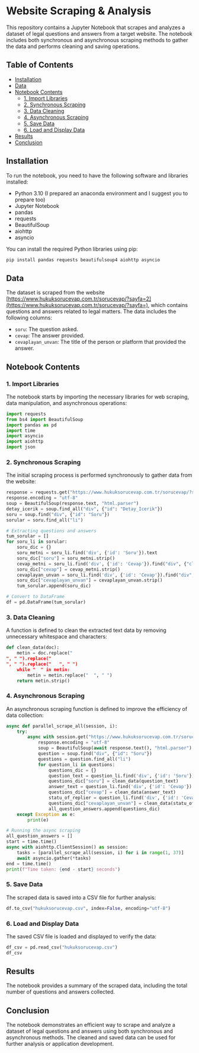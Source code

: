 
# Website Scraping & Analysis

This repository contains a Jupyter Notebook that scrapes and analyzes a dataset of legal questions and answers from a target website. The notebook includes both synchronous and asynchronous scraping methods to gather the data and performs cleaning and saving operations.

## Table of Contents

- [Installation](#installation)
- [Data](#data)
- [Notebook Contents](#notebook-contents)
  - [1. Import Libraries](#1-import-libraries)
  - [2. Synchronous Scraping](#2-synchronous-scraping)
  - [3. Data Cleaning](#3-data-cleaning)
  - [4. Asynchronous Scraping](#4-asynchronous-scraping)
  - [5. Save Data](#5-save-data)
  - [6. Load and Display Data](#6-load-and-display-data)
- [Results](#results)
- [Conclusion](#conclusion)

## Installation

To run the notebook, you need to have the following software and libraries installed:

- Python 3.10 (I prepared an anaconda environment and I suggest you to prepare too)
- Jupyter Notebook
- pandas
- requests
- BeautifulSoup
- aiohttp
- asyncio

You can install the required Python libraries using pip:

```sh
pip install pandas requests beautifulsoup4 aiohttp asyncio
```

## Data

The dataset is scraped from the website [https://www.hukuksorucevap.com.tr/sorucevap/?sayfa=2](https://www.hukuksorucevap.com.tr/sorucevap/?sayfa=), which contains questions and answers related to legal matters. The data includes the following columns:

- `soru`: The question asked.
- `cevap`: The answer provided.
- `cevaplayan_unvan`: The title of the person or platform that provided the answer.

## Notebook Contents

### 1. Import Libraries

The notebook starts by importing the necessary libraries for web scraping, data manipulation, and asynchronous operations:

```python
import requests
from bs4 import BeautifulSoup
import pandas as pd
import time
import asyncio
import aiohttp
import json
```

### 2. Synchronous Scraping

The initial scraping process is performed synchronously to gather data from the website:

```python
response = requests.get("https://www.hukuksorucevap.com.tr/sorucevap/?sayfa=1")
response.encoding = "utf-8"
soup = BeautifulSoup(response.text, "html.parser")
detay_icerik = soup.find_all("div", {"id": "Detay_Icerik"})
soru = soup.find("div", {"id": "Soru"})
sorular = soru.find_all("li")

# Extracting questions and answers
tum_sorular = []
for soru_li in sorular:
    soru_dic = {}
    soru_metni = soru_li.find('div', {'id': 'Soru'}).text
    soru_dic["soru"] = soru_metni.strip()
    cevap_metni = soru_li.find('div', {'id': 'Cevap'}).find("div", {"class": "DoktorCevabi"}).text
    soru_dic["cevap"] = cevap_metni.strip()
    cevaplayan_unvan = soru_li.find('div', {'id': 'Cevap'}).find("div", {"class": "DoktorUnvani"}).text
    soru_dic["cevaplayan_unvan"] = cevaplayan_unvan.strip()
    tum_sorular.append(soru_dic)

# Convert to DataFrame
df = pd.DataFrame(tum_sorular)
```

### 3. Data Cleaning

A function is defined to clean the extracted text data by removing unnecessary whitespace and characters:

```python
def clean_data(doc):
    metin = doc.replace("
", " ").replace("
", " ").replace("	", " ")
    while "  " in metin:
        metin = metin.replace("  ", " ")
    return metin.strip()
```

### 4. Asynchronous Scraping

An asynchronous scraping function is defined to improve the efficiency of data collection:

```python
async def parallel_scrape_all(session, i):
    try:
        async with session.get("https://www.hukuksorucevap.com.tr/sorucevap/?sayfa=" + str(i)) as response:
            response.encoding = "utf-8"
            soup = BeautifulSoup(await response.text(), "html.parser")
            question = soup.find("div", {"id": "Soru"})
            questions = question.find_all("li")
            for question_li in questions:
                questions_dic = {}
                question_text = question_li.find('div', {'id': 'Soru'}).text
                questions_dic["soru"] = clean_data(question_text)
                answer_text = question_li.find('div', {'id': 'Cevap'}).find("div", {"class": "DoktorCevabi"}).text
                questions_dic["cevap"] = clean_data(answer_text)
                statu_of_replier = question_li.find('div', {'id': 'Cevap'}).find("div", {"class": "DoktorUnvani"}).text
                questions_dic["cevaplayan_unvan"] = clean_data(statu_of_replier)
                all_question_answers.append(questions_dic)
    except Exception as e:
        print(e)

# Running the async scraping
all_question_answers = []
start = time.time()
async with aiohttp.ClientSession() as session:
    tasks = [parallel_scrape_all(session, i) for i in range(1, 37)]
    await asyncio.gather(*tasks)
end = time.time()
print(f"Time taken: {end - start} seconds")
```

### 5. Save Data

The scraped data is saved into a CSV file for further analysis:

```python
df.to_csv("hukuksorucevap.csv", index=False, encoding="utf-8")
```

### 6. Load and Display Data

The saved CSV file is loaded and displayed to verify the data:

```python
df_csv = pd.read_csv("hukuksorucevap.csv")
df_csv
```

## Results

The notebook provides a summary of the scraped data, including the total number of questions and answers collected.

## Conclusion

The notebook demonstrates an efficient way to scrape and analyze a dataset of legal questions and answers using both synchronous and asynchronous methods. The cleaned and saved data can be used for further analysis or application development.

